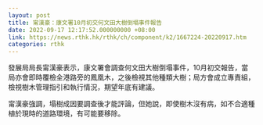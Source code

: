 ```yaml
---
layout: post
title: 甯漢豪：康文署10月初交何文田大樹倒塌事件報告
date: 2022-09-17 12:17:52.000000000 +08:00
link: https://news.rthk.hk/rthk/ch/component/k2/1667224-20220917.htm
categories: rthk
---
```


發展局局長甯漢豪表示，康文署會調查何文田大樹倒塌事件，10月初交報告，當局亦會即時覆檢全港路旁的鳳凰木，之後檢視其他種類大樹；局方會成立專責組，檢視樹木管理指引和執行情況，期望年底有建議。

甯漢豪強調，塌樹成因要調查後才能評論，但她說，即使樹木沒有病，如不合適種植於現時的道路環境，有可能要移除。
